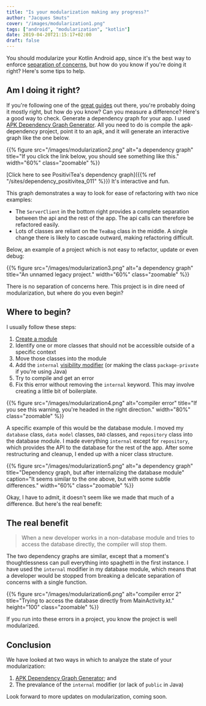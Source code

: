 ```yaml
---
title: "Is your modularization making any progress?"
author: "Jacques Smuts"
cover: "/images/modularization1.png"
tags: ["android", "modularization", "kotlin"]
date: 2019-04-20T21:15:17+02:00
draft: false
---
```


You should modularize your Kotlin Android app, since it's the best way to enforce [separation of concerns](https://developer.android.com/jetpack/docs/guide#common-principles), but how do you know if you're doing it right? Here's some tips to help.

<!--more-->

## Am I doing it right?

If you're following one of the [great guides](https://medium.com/androiddevelopers/a-patchwork-plaid-monolith-to-modularized-app-60235d9f212e) out there, you're probably doing it mostly right, but how do you know? Can you measure a difference? Here's a good way to check. Generate a dependency graph for your app. I used [APK Dependency Graph Generator](https://github.com/alexzaitsev/apk-dependency-graph). All you need to do is compile the apk-dependency project, point it to an apk, and it will generate an interactive graph like the one below.

{{% figure src="/images/modularization2.png" alt="a dependency graph" title="If you click the link below, you should see something like this." width="60%" class="zoomable" %}}

[Click here to see PositiviTea's dependency graph]({{% ref "/sites/dependency_positivitea_011" %}}) It's interactive and fun.

This graph demonstrates a way to look for ease of refactoring with two nice examples:

 - The `ServerClient` in the bottom right provides a complete separation between the api and the rest of the app. The api calls can therefore be refactored easily.
 - Lots of classes are reliant on the `TeaBag` class in the middle. A single change there is likely to cascade outward, making refactoring difficult.

Below, an example of a project which is not easy to refactor, update or even debug:

{{% figure src="/images/modularization3.png" alt="a dependency graph" title="An unnamed legacy project." width="60%" class="zoomable" %}}

There is no separation of concerns here. This project is in dire need of modularization, but where do you even begin?

## Where to begin?

I usually follow these steps:

 1. [Create a module](https://developer.android.com/studio/projects/android-library)
 2. Identify one or more classes that should not be accessible outside of a specific context
 3. Move those classes into the module
 4. Add the `internal` [visibility modifier](https://kotlinlang.org/docs/reference/visibility-modifiers.html) (or making the class `package-private` if you're using Java)
 5. Try to compile and get an error
 6. Fix this error without removing the `internal` keyword. This may involve creating a little bit of boilerplate.

{{% figure src="/images/modularization4.png" alt="compiler error" title="If you see this warning, you're headed in the right direction." width="80%"  class="zoomable" %}}

A specific example of this would be the database module. I moved my `database` class, `data model` classes, `DAO` classes, and `repository` class into the database module. I made everything `internal` except for `repository`, which provides the API to the database for the rest of the app. After some restructuring and cleanup, I ended up with a nicer class structure.

{{% figure src="/images/modularization5.png" alt="a dependency graph" title="Dependency graph, but after internalizing the database module" caption="It seems similar to the one above, but with some subtle differences." width="60%" class="zoomable" %}}

Okay, I have to admit, it doesn't seem like we made that much of a difference. But here's the real benefit:

## The real benefit

> When a new developer works in a non-database module and tries to access the database directly, the compiler will stop them.

The two dependency graphs are similar, except that a moment's thoughtlessness can pull everything into spaghetti in the first instance. I have used the `internal` modifier in my database module, which means that a developer would be stopped from breaking a delicate separation of concerns with a single function.

{{% figure src="/images/modularization6.png" alt="compiler error 2" title="Trying to access the database directly from MainActivity.kt." height="100" class="zoomable" %}}

If you run into these errors in a project, you know the project is well modularized.

## Conclusion

We have looked at two ways in which to analyze the state of your modularization:

1. [APK Dependency Graph Generator](https://github.com/alexzaitsev/apk-dependency-graph); and
2. The prevalance of the `internal` modifier (or lack of `public` in Java)

Look forward to more updates on modularization, coming soon.

